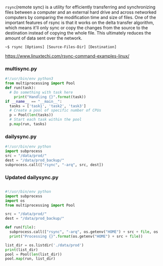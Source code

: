 `rsync`(remote sync) is a utility for efficiently transferring and synchronizing files between a computer and an external hard drive and across networked computers by comparing the modification time and size of files. One of the important features of rsync is that it works on the delta transfer algorithm, which means it'll only sync or copy the changes from the source to the destination instead of copying the whole file. This ultimately reduces the amount of data sent over the network.

```shell
~$ rsync [Options] [Source-Files-Dir] [Destination]
```
https://www.linuxtechi.com/rsync-command-examples-linux/

### multisync.py
```python
#!/usr/bin/env python3
from multiprocessing import Pool
def run(task):
  # Do something with task here
    print("Handling {}".format(task))
if __name__ == "__main__":
  tasks = ['task1', 'task2', 'task3']
  # Create a pool of specific number of CPUs
  p = Pool(len(tasks))
  # Start each task within the pool
  p.map(run, tasks)
```

### dailysync.py
```python
#!/usr/bin/env python
import subprocess
src = "/data/prod/"
dest = "/data/prod_backup/"
subprocess.call(["rsync", "-arq", src, dest])
```

### Updated dailysync.py
```python

#!/usr/bin/env python
import subprocess
import os
from multiprocessing import Pool

src = "/data/prod/"
dest = "/data/prod_backup/"

def run(file):
  subprocess.call(["rsync", "-arq", os.getenv("HOME") + src + file, os.getenv("HOME") + dest])
  print("Processing {}".format(os.getenv("HOME") + src + file))

list_dir = os.listdir('./data/prod')
print(list_dir)
pool = Pool(len(list_dir))
pool.map(run, list_dir)
```